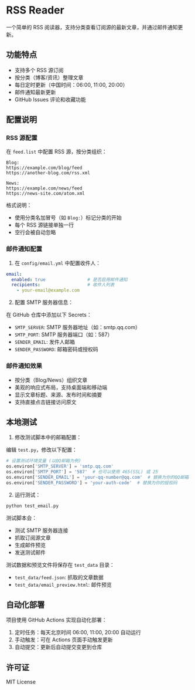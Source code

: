 # RSS Reader

一个简单的 RSS 阅读器，支持分类查看订阅源的最新文章，并通过邮件通知更新。

## 功能特点

- 支持多个 RSS 源订阅
- 按分类（博客/资讯）整理文章
- 每日定时更新（中国时间：06:00, 11:00, 20:00）
- 邮件通知最新更新
- GitHub Issues 评论和收藏功能

## 配置说明

### RSS 源配置

在 `feed.list` 中配置 RSS 源，按分类组织：

```
Blog:
https://example.com/blog/feed
https://another-blog.com/rss.xml

News:
https://example.com/news/feed
https://news-site.com/atom.xml
```

格式说明：
- 使用分类名加冒号（如 `Blog:`）标记分类的开始
- 每个 RSS 源链接单独一行
- 空行会被自动忽略

### 邮件通知配置

1. 在 `config/email.yml` 中配置收件人：

```yaml
email:
  enabled: true                # 是否启用邮件通知
  recipients:                  # 收件人列表
    - your-email@example.com
```

2. 配置 SMTP 服务器信息：

在 GitHub 仓库中添加以下 Secrets：
- `SMTP_SERVER`: SMTP 服务器地址（如：smtp.qq.com）
- `SMTP_PORT`: SMTP 服务器端口（如：587）
- `SENDER_EMAIL`: 发件人邮箱
- `SENDER_PASSWORD`: 邮箱密码或授权码

### 邮件通知效果

- 按分类（Blog/News）组织文章
- 美观的响应式布局，支持桌面端和移动端
- 显示文章标题、来源、发布时间和摘要
- 支持直接点击链接访问原文

## 本地测试

1. 修改测试脚本中的邮箱配置：

编辑 `test.py`，修改以下配置：
```python
# 设置测试环境变量 (以QQ邮箱为例)
os.environ['SMTP_SERVER'] = 'smtp.qq.com'
os.environ['SMTP_PORT'] = '587'  # 也可以使用 465(SSL) 或 25
os.environ['SENDER_EMAIL'] = 'your-qq-number@qq.com'  # 替换为你的QQ邮箱
os.environ['SENDER_PASSWORD'] = 'your-auth-code'  # 替换为你的授权码
```

2. 运行测试：
```bash
python test_email.py
```

测试脚本会：
- 测试 SMTP 服务器连接
- 抓取订阅源文章
- 生成邮件预览
- 发送测试邮件

测试数据和预览文件将保存在 `test_data` 目录：
- `test_data/feed.json`: 抓取的文章数据
- `test_data/email_preview.html`: 邮件预览

## 自动化部署

项目使用 GitHub Actions 实现自动化部署：

1. 定时任务：每天北京时间 06:00, 11:00, 20:00 自动运行
2. 手动触发：可在 Actions 页面手动触发更新
3. 自动提交：更新后自动提交变更到仓库

## 许可证

MIT License